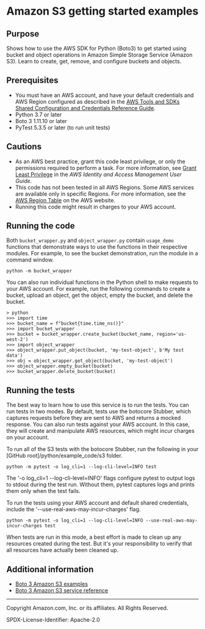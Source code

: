# Amazon S3 getting started examples

## Purpose

Shows how to use the AWS SDK for Python (Boto3) to get started using bucket and 
object operations in Amazon Simple Storage Service (Amazon S3). 
Learn to create, get, remove, and configure buckets and objects.

## Prerequisites

- You must have an AWS account, and have your default credentials and AWS Region
  configured as described in the [AWS Tools and SDKs Shared Configuration and
  Credentials Reference Guide](https://docs.aws.amazon.com/credref/latest/refdocs/creds-config-files.html).
- Python 3.7 or later
- Boto 3 1.11.10 or later
- PyTest 5.3.5 or later (to run unit tests)

## Cautions

- As an AWS best practice, grant this code least privilege, or only the 
  permissions required to perform a task. For more information, see 
  [Grant Least Privilege](https://docs.aws.amazon.com/IAM/latest/UserGuide/best-practices.html#grant-least-privilege) 
  in the *AWS Identity and Access Management 
  User Guide*.
- This code has not been tested in all AWS Regions. Some AWS services are 
  available only in specific Regions. For more information, see the 
  [AWS Region Table](https://aws.amazon.com/about-aws/global-infrastructure/regional-product-services/)
  on the AWS website.
- Running this code might result in charges to your AWS account.

## Running the code

Both `bucket_wrapper.py` and `object_wrapper.py` contain `usage_demo` functions
that demonstrate ways to use the functions in their respective modules. 
For example, to see the bucket demonstration, run the module in a command window.

```
python -m bucket_wrapper
``` 

You can also run individual functions in the Python shell to make requests to your 
AWS account. For example, run the following commands to create a bucket, upload 
an object, get the object, empty the bucket, and delete the bucket.  

    > python
    >>> import time
    >>> bucket_name = f"bucket{time.time_ns()}"
    >>> import bucket_wrapper
    >>> bucket = bucket_wrapper.create_bucket(bucket_name, region='us-west-2')
    >>> import object_wrapper
    >>> object_wrapper.put_object(bucket, 'my-test-object', b'My test data')
    >>> obj = object_wrapper.get_object(bucket, 'my-test-object')
    >>> object_wrapper.empty_bucket(bucket)
    >>> bucket_wrapper.delete_bucket(bucket)

## Running the tests

The best way to learn how to use this service is to run the tests.
You can run tests in two modes. By default, tests use the botocore Stubber,
which captures requests before they are sent to AWS and returns a mocked response.
You can also run tests against your AWS account. In this case, they will create and 
manipulate AWS resources, which might incur charges on your account.

To run all of the S3 tests with the botocore Stubber, run the following in
your [GitHub root]/python/example_code/s3 folder.

    python -m pytest -o log_cli=1 --log-cli-level=INFO test

The '-o log_cli=1 --log-cli-level=INFO' flags configure pytest to output
logs to stdout during the test run. Without them, pytest captures logs and prints
them only when the test fails.

To run the tests using your AWS account and default shared credentials, include the
'--use-real-aws-may-incur-charges' flag.

    python -m pytest -o log_cli=1 --log-cli-level=INFO --use-real-aws-may-incur-charges test

When tests are run in this mode, a best effort is made to clean up any resources 
created during the test. But it's your responsibility to verify that all resources 
have actually been cleaned up.

## Additional information

- [Boto 3 Amazon S3 examples](https://boto3.amazonaws.com/v1/documentation/api/latest/guide/s3-examples.html)
- [Boto 3 Amazon S3 service reference](https://boto3.amazonaws.com/v1/documentation/api/latest/reference/services/s3.html)

---
Copyright Amazon.com, Inc. or its affiliates. All Rights Reserved.

SPDX-License-Identifier: Apache-2.0
